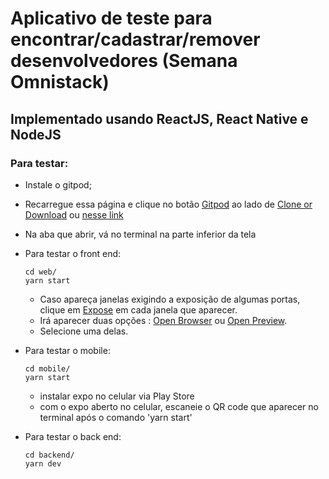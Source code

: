 # Aplicativo de teste para encontrar/cadastrar/remover desenvolvedores (Semana Omnistack)

## Implementado usando ReactJS, React Native e NodeJS

### Para testar: 
  - Instale o gitpod;
  - Recarregue essa página e clique no botão [Gitpod]() ao lado de [Clone or Download]() ou [nesse link](https://gitpod.io/#https://github.com/EdZM/DevRadar)
  - Na aba que abrir, vá no terminal na parte inferior da tela 
  - Para testar o front end: 
    
    ```
    cd web/
    yarn start 
    ```
    
    - Caso apareça janelas exigindo a exposição de algumas portas, clique em [Expose]() em cada janela que aparecer.
    - Irá aparecer duas opções : [Open Browser]() ou [Open Preview]().
    - Selecione uma delas.
  
  - Para testar o mobile:  
    
    ```
    cd mobile/
    yarn start  
    ```
    
    - instalar expo no celular via Play Store
    - com o expo aberto no celular, escaneie o QR code que aparecer no terminal após o comando 'yarn start'
    
  - Para testar o back end: 
    
    ``` 
    cd backend/
    yarn dev
    ```
    
